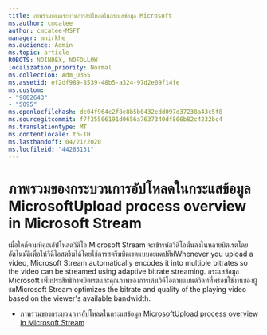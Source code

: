 ```yaml
---
title: ภาพรวมของกระบวนการอัปโหลดในกระแสข้อมูล Microsoft
ms.author: cmcatee
author: cmcatee-MSFT
manager: mnirkhe
ms.audience: Admin
ms.topic: article
ROBOTS: NOINDEX, NOFOLLOW
localization_priority: Normal
ms.collection: Adm_O365
ms.assetid: ef2df989-8539-48b5-a324-97d2e09f14fe
ms.custom:
- "9002643"
- "5095"
ms.openlocfilehash: dc04f964c2f8e8b5b0432edd097d37238a43c5f8
ms.sourcegitcommit: f7f25506191d0656a7637340df806b82c4232bc4
ms.translationtype: MT
ms.contentlocale: th-TH
ms.lasthandoff: 04/21/2020
ms.locfileid: "44283131"
---
```

# <a name="upload-process-overview-in-microsoft-stream"></a><span data-ttu-id="7edf1-102">ภาพรวมของกระบวนการอัปโหลดในกระแสข้อมูล Microsoft</span><span class="sxs-lookup"><span data-stu-id="7edf1-102">Upload process overview in Microsoft Stream</span></span>

<span data-ttu-id="7edf1-103">เมื่อใดก็ตามที่คุณอัปโหลดวิดีโอ Microsoft Stream จะเข้ารหัสวิดีโอนั้นลงในหลายบิตเรตโดยอัตโนมัติเพื่อให้วิดีโอสตรีมได้โดยใช้การสตรีมบิตเรตแบบอะแดปทีฟ</span><span class="sxs-lookup"><span data-stu-id="7edf1-103">Whenever you upload a video, Microsoft Stream automatically encodes it into multiple bitrates so the video can be streamed using adaptive bitrate streaming.</span></span> <span data-ttu-id="7edf1-104">กระแสข้อมูล Microsoft เพิ่มประสิทธิภาพบิตเรตและคุณภาพของการเล่นวิดีโอตามแบนด์วิดท์ที่พร้อมใช้งานของผู้ชม</span><span class="sxs-lookup"><span data-stu-id="7edf1-104">Microsoft Stream optimizes the bitrate and quality of the playing video based on the viewer's available bandwidth.</span></span>

- [<span data-ttu-id="7edf1-105">ภาพรวมของกระบวนการอัปโหลดในกระแสข้อมูล Microsoft</span><span class="sxs-lookup"><span data-stu-id="7edf1-105">Upload process overview in Microsoft Stream</span></span>](https://docs.microsoft.com/stream/upload-process-overview)

